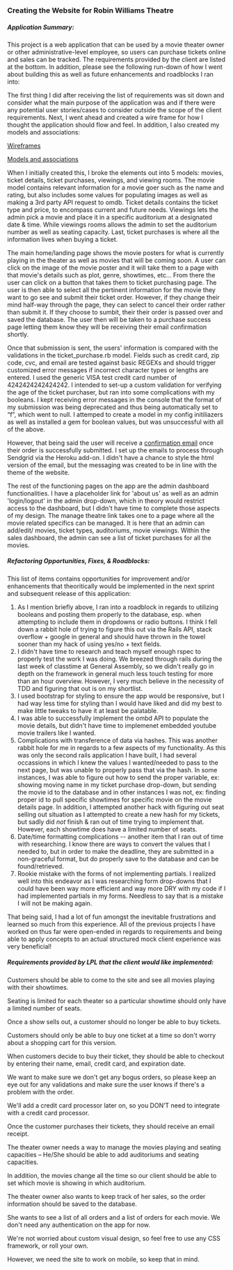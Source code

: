 ### Creating the Website for Robin Williams Theatre

##### Application Summary: 

This project is a web application that can be used by a movie theater owner or other administrative-level employee, so users can purchase tickets online and sales can be tracked. The requirements provided by the client are listed at the bottom. In addition, please see the following run-down of how I went about building this as well as future enhancements and roadblocks I ran into:

The first thing I did after receiving the list of requirements was sit down and consider what the main purpose of the application was and if there were any potential user stories/cases to consider outside the scope of the client requirements. Next, I went ahead and created a wire frame for how I thought the application should flow and feel. In addition, I also created my models and associations:

[Wireframes](drive.google.com/file/d/0B5ZU55Leu8RVNjBWSXVuNmVmNTg/view?usp=sharing)

[Models and associations](drive.google.com/file/d/0B5ZU55Leu8RVN192RGk4ZnplbUk/view?usp=sharing)

When I initially created this, I broke the elements out into 5 models: movies, ticket details, ticket purchases, viewings, and viewing rooms. The movie model contains relevant information for a movie goer such as the name and rating, but also includes some values for populating images as well as making a 3rd party API request to omdb. Ticket details contains the ticket type and price, to encompass current and future needs. Viewings lets the admin pick a movie and place it in a specific auditorium at a designated date & time. While viewings rooms allows the admin to set the auditorium number as well as seating capacity. Last, ticket purchases is where all the information lives when buying a ticket.

The main home/landing page shows the movie posters for what is currently playing in the theater as well as movies that will be coming soon. A user can click on the image of the movie poster and it will take them to a page with that movie's details such as plot, genre, showtimes, etc… From there the user can click on a button that takes them to ticket purchasing page. The user is then able to select all the pertinent information for the movie they want to go see and submit their ticket order. However, if they change their mind half-way through the page, they can select to cancel their order rather than submit it. If they choose to sumbit, their their order is passed over and saved the database. The user then will be taken to a purchase success page letting them know they will be receiving their email confirmation shortly.

Once that submission is sent, the users' information is compared with the validations in the ticket_purchase.rb model. Fields such as credit card, zip code, cvc, and email are tested against basic REGEXs and should trigger customized error messages if incorrect character types or lengths are entered. I used the generic VISA test credit card number of 4242424242424242. I intended to set-up a custom validation for verifying the age of the ticket purchaser, but ran into some complications with my booleans. I kept receiving error messages in the console that the format of my submission was being deprecated and thus being automatically set to “f”, which went to null. I attemped to create a model in my config initiliazers as well as installed a gem for boolean values, but was unsuccessful with all of the above.

However, that being said the user will receive a [confirmation email](https://www.dropbox.com/s/kv2seek38h5kvuk/RW%20Theatre%20-%20Enjoy%20the%20show%20%26%20don%27t%20forget%20the%20popcorn%21.pdf?dl=0) once their order is successfully submitted. I set up the emails to process through Sendgrid via the Heroku add-on. I didn't have a chance to style the html version of the email, but the messaging was created to be in line with the theme of the website.

The rest of the functioning pages on the app are the admin dashboard functionalities. I have a placeholder link for 'about us' as well as an admin 'login/logout' in the admin drop-down, which in theory would restrict access to the dashboard, but I didn't have time to complete those aspects of my design. The manage theatre link takes one to a page where all the movie related specifics can be managed. It is here that an admin can add/edit/ movies, ticket types, auditoriums, movie viewings. Within the sales dashboard, the admin can see a list of ticket purchases for all the movies.

##### Refactoring Opportunities, Fixes, & Roadblocks:

This list of items contains opportunities for improvement and/or enhancements that theoritically would be implemented in the next sprint and subsequent release of this application:

1. As I mention briefly above, I ran into a roadblock in regards to utilizing booleans and posting them properly to the database, esp. when attempting to include them in dropdowns or radio buttons. I think I fell down a rabbit hole of trying to figure this out via the Rails API, stack overflow + google in general and should have thrown in the towel sooner than my hack of using yes/no + text fields.
2. I didn't have time to research and teach myself enough rspec to properly test the work I was doing. We breezed through rails during the last week of classtime at General Assembly, so we didn't really go in depth on the framework in general much less touch testing for more than an hour overview. However, I very much believe in the necessity of TDD and figuring that out is on my shortlist.
3. I used bootstrap for styling to ensure the app would be responsive, but I had way less time for styling than I would have liked and did my best to make little tweaks to have it at least be palatable. 
4. I was able to successfully implement the ombd API to populate the movie details, but didn't have time to implemenet embedded youtube movie trailers like I wanted.
5. Complications with transference of data via hashes. This was another rabbit hole for me in regards to a few aspects of my functionality. As this was only the second rails application I have built, I had several occassions in which I knew the values I wanted/needed to pass to the next page, but was unable to properly pass that via the hash. In some instances, I was able to figure out how to send the proper variable, ex: showing moving name in my ticket purchase drop-down, but sending the movie id to the database and in other instances I was not, ex: finding proper id to pull specific showtimes for specific movie on the movie details page. In addition, I attempted another hack with figuring out seat selling out situation as I attempted to create a new hash for my tickets, but sadly did *not* finish & ran out of time trying to implement that. However, each showtime does have a limited number of seats.
6. Date/time formatting complications -- another item that I ran out of time with researching. I know there are ways to convert the values that I needed to, but in order to make the deadline, they are submitted in a non-graceful format, but do properly save to the database and can be found/retrieved.
7. Rookie mistake with the forms of not implementing partials. I realized well into this endeavor as I was researching form drop-downs that I could have been way more efficient and way more DRY with my code if I had implemented partials in my forms. Needless to say that is a mistake I will not be making again.

That being said, I had a lot of fun amongst the inevitable frustrations and learned so much from this experience. All of the previous projects I have worked on thus far were open-ended in regards to requirements and being able to apply concepts to an actual structured mock client experience was very beneficial!

##### Requirements provided by LPL that the client would like implemented:

Customers should be able to come to the site and see all movies playing with their showtimes.

Seating is limited for each theater so a particular showtime should only have a limited number of seats.

Once a show sells out, a customer should no longer be able to buy tickets.

Customers should only be able to buy one ticket at a time so don't worry about a shopping cart for this version.

When customers decide to buy their ticket, they should be able to checkout by entering their name, email, credit card, and expiration date.

We want to make sure we don't get any bogus orders, so please keep an eye out for any validations and make sure the user knows if there's a problem with the order.

We'll add a credit card processor later on, so you DON’T need to integrate with a credit card processor.

Once the customer purchases their tickets, they should receive an email receipt.

The theater owner needs a way to manage the movies playing and seating capacities – He/She should be able to add auditoriums and seating capacities.

In addition, the movies change all the time so our client should be able to set which movie is showing in which auditorium.

The theater owner also wants to keep track of her sales, so the order information should be saved to the database.

She wants to see a list of all orders and a list of orders for each movie. We don't need any authentication on the app for now.

We're not worried about custom visual design, so feel free to use any CSS framework, or roll your own.

However, we need the site to work on mobile, so keep that in mind.
